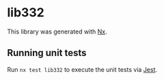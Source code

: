 # lib332

This library was generated with [Nx](https://nx.dev).

## Running unit tests

Run `nx test lib332` to execute the unit tests via [Jest](https://jestjs.io).
